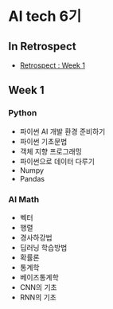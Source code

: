 # AI tech 6기 

## In Retrospect
  * [Retrospect : Week 1](https://github.com/tmdqor/boostcamp_AI-Tech/blob/main/peer-session/retrospect_week1.md)

## Week 1
### Python
* 파이썬 AI 개발 환경 준비하기
* 파이썬 기초문법
* 객체 지향 프로그래밍
* 파이썬으로 데이터 다루기
* Numpy
* Pandas

### AI Math
* 벡터
* 행렬
* 경사하강법
* 딥러닝 학습방법
* 확률론
* 통계학
* 베이즈통계학
* CNN의 기초
* RNN의 기초
